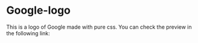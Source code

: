 # Google-logo
This is a logo of Google made with pure css. You can check the preview in the following link:
